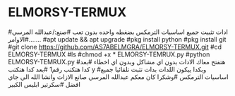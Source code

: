 # ELMORSY-TERMUX
#ادات تثبيت جميع اساسيات الترمكس بضغطه واحده بدون تعب
#صنع:/عبدالله المرسي
#الاوامر.......
#apt update && apt upgrade
#pkg install python
#pkg install git
#git clone https://github.com/AS7ABELMGRA/ELMORSY-TERMUX.git
#cd ELMORSY-TERMUX
#ls
#chmod +x * ELMORSY-TEMRUX.py
#python ELMORSY-TEMRUX.py
#هتفتح معاك الادات بدون اي مشاكل وبدون اي اخطاء
#بعد كدا هتكتب رقم1
#بعد كدا هتكتب y
#وبكدا ييكون اللدات بدات تثبت تلقائيا جميع اساسيات الترمكس
#وشكرا كان معكم عبدالله المرسي صانع الازات وانشا الله الي جاي افضل
#سكرتير ابليس الكبير
